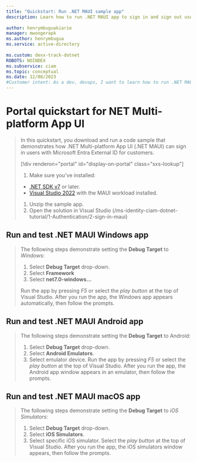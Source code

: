 ```yaml
---
title: "Quickstart: Run .NET MAUI sample app"
description: Learn how to run .NET MAUI app to sign in and sign out users with Microsoft Entra External ID for customers tenant
 
author: henrymbuguakiarie
manager: mwongerapk
ms.author: henrymbugua
ms.service: active-directory
 
ms.custom: devx-track-dotnet
ROBOTS: NOINDEX
ms.subservice: ciam
ms.topic: conceptual
ms.date: 12/08/2023
#Customer intent: As a dev, devops, I want to learn how to run .NET MAUI app to sign in and sign out users with Microsoft Entra External ID for customers tenant
---
```


# Portal quickstart for NET Multi-platform App UI

> In this quickstart, you download and run a code sample that demonstrates how .NET Multi-platform App UI (.NET MAUI) can sign in users with Microsoft Entra External ID for customers.
>
> [!div renderon="portal" id="display-on-portal" class="sxs-lookup"]
>1. Make sure you've installed:
>
> - [.NET SDK v7](https://dotnet.microsoft.com/download/dotnet/7.0) or later.
> - [Visual Studio 2022](https://aka.ms/vsdownloads) with the MAUI workload installed.
>
> 1. Unzip the sample app.
> 2. Open the solution in Visual Studio (/ms-identity-ciam-dotnet-tutorial/1-Authentication/2-sign-in-maui)

## Run and test .NET MAUI Windows app

> The following steps demonstrate setting the **Debug Target** to _Windows_:
>
> 1. Select **Debug Target** drop-down.
> 1. Select **Framework**
> 1. Select **net7.0-windows...**
>
> Run the app by pressing _F5_ or select the _play button_ at the top of Visual Studio.
> After you run the app, the Windows app  appears automatically, then follow the prompts.

## Run and test .NET MAUI Android app

> The following steps demonstrate setting the **Debug Target** to Android:
>
> 1. Select **Debug Target** drop-down.
> 1. Select **Android Emulators**.
> 1. Select emulator device.
> Run the app by pressing _F5_ or select the _play button_ at the top of Visual Studio.
> After you run the app, the Android app window appears in an emulator, then follow the prompts.

## Run and test .NET MAUI macOS app

> The following steps demonstrate setting the **Debug Target** to _iOS Simulators_:
>
> 1. Select **Debug Target** drop-down.
> 1. Select **iOS Simulators**.
> 1. Select specific iOS simulator.
> Select the _play button_ at the top of Visual Studio.
> After you run the app, the iOS simulators window appears, then follow the prompts.

